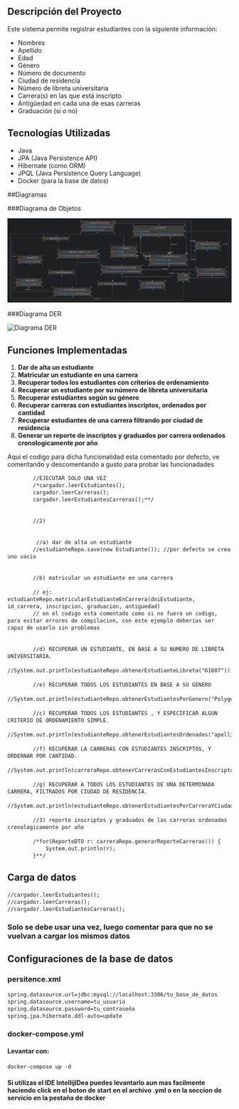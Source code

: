 ## Descripción del Proyecto

Este sistema permite registrar estudiantes con la siguiente información:
- Nombres
- Apellido
- Edad
- Género
- Número de documento
- Ciudad de residencia
- Número de libreta universitaria
- Carrera(s) en las que está inscripto
- Antigüedad en cada una de esas carreras
- Graduación (sí o no)

## Tecnologías Utilizadas
- Java
- JPA (Java Persistence API)
- Hibernate (como ORM)
- JPQL (Java Persistence Query Language)
- Docker (para la base de datos)

##Diagramas

###Diagrama de Objetos
 
  ![Diagrama de Objetos](src/main/assets/diagramaClases.jpeg)

###Diagrama DER

  ![Diagrama DER](src/main/dere.jpeg) 
  
## Funciones Implementadas

1. **Dar de alta un estudiante**
2. **Matricular un estudiante en una carrera**
3. **Recuperar todos los estudiantes con criterios de ordenamiento**
4. **Recuperar un estudiante por su número de libreta universitaria**
5. **Recuperar estudiantes según su género**
6. **Recuperar carreras con estudiantes inscriptos, ordenados por cantidad**
7. **Recuperar estudiantes de una carrera filtrando por ciudad de residencia**
8. **Generar un reporte de inscriptos y graduados por carrera ordenados cronologicamente por año**

Aqui el codigo para dicha funcionalidad esta comentado por defecto, ve comentando y descomentando a gusto para probar las funcionadades

```
        //EJECUTAR SOLO UNA VEZ
        /*cargador.leerEstudiantes();
        cargador.leerCarreras();
        cargador.leerEstudiantesCarreras();**/


        //2)


         //a) dar de alta un estudiante
        //estudianteRepo.save(new Estudiante()); //por defecto se crea uno vacio


        //b) matricular un estudiante en una carrera

        // ej: estudianteRepo.matricularEstudianteEnCarrera(dniEstudiante, id_carrera, inscripcion, graduacion, antiguedad)
        // en el codigo esta comentado como si no fuera un codigo, para evitar errores de compilacion, con este ejemplo deberias ser capaz de usarlo sin problemas
        

        //d) RECUPERAR UN ESTUDIANTE, EN BASE A SU NUMERO DE LIBRETA UNIVERSITARIA.
        //System.out.println(estudianteRepo.obtenerEstudianteLibreta("61607"));

        //e) RECUPERAR TODOS LOS ESTUDIANTES EN BASE A SU GENERO
        //System.out.println(estudianteRepo.obtenerEstudiantesPorGenero("Polygender"));

        //c) RECUPERAR TODOS LOS ESTUDIANTES , Y ESPECIFICAR ALGUN CRITERIO DE ORDENAMIENTO SIMPLE.
        //System.out.println(estudianteRepo.obtenerEstudiantesOrdenados("apellido"));

        //f) RECUPERAR LA CARRERAS CON ESTUDIANTES INSCRIPTOS, Y ORDERNAR POR CANTIDAD.
        //System.out.println(carreraRepo.obtenerCarrerasConEstudiantesInscriptos());

        //g) RECUPERAR A TODOS LOS ESTUDIANTES DE UNA DETERMINADA CARRERA, FILTRADOS POR CIUDAD DE RESIDENCIA.
        //System.out.println(estudianteRepo.obtenerEstudiantesPorCarreraYCiudad(15L,"Jiaoyuan"));

        //3) reporte inscriptos y graduados de las carreras ordenados cronologicamente por año

        /*for(ReporteDTO r: carreraRepo.generarReporteCarreras()) {
            System.out.println(r);
        }**/
```


## Carga de datos

    //cargador.leerEstudiantes();
    //cargador.leerCarreras();
    //cargador.leerEstudiantesCarreras();

### Solo se debe usar una vez, luego comentar para que no se vuelvan a cargar los mismos datos

##  Configuraciones de la base de datos

### persitence.xml

    spring.datasource.url=jdbc:mysql://localhost:3306/tu_base_de_datos
    spring.datasource.username=tu_usuario
    spring.datasource.password=tu_contraseña
    spring.jpa.hibernate.ddl-auto=update
    
### docker-compose.yml

#### Levantar con: 

    docker-compose up -d
    
#### Si utilizas el IDE IntellijIDea puedes levantarlo aun mas facilmente haciendo click en el boton de start en el archivo .yml o en la seccion de servicio en la pestaña de docker    


   
